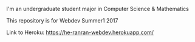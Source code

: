 I'm an undergraduate student major in Computer Science & Mathematics

This repository is for Webdev Summer1 2017

Link to Heroku: https://he-ranran-webdev.herokuapp.com/
